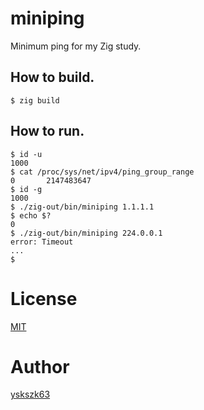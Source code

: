 # miniping

Minimum ping for my Zig study.

## How to build.

```
$ zig build
```

## How to run.

```
$ id -u
1000
$ cat /proc/sys/net/ipv4/ping_group_range
0       2147483647
$ id -g
1000
$ ./zig-out/bin/miniping 1.1.1.1
$ echo $?
0
$ ./zig-out/bin/miniping 224.0.0.1
error: Timeout
...
$
```

# License

[MIT](LICENSE)

# Author

[yskszk63](https://github.com/yskszk63)
